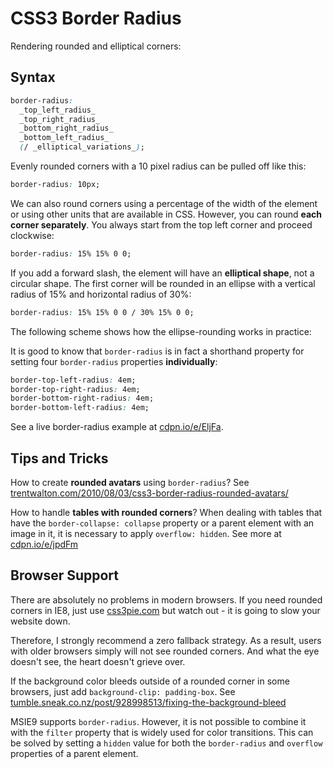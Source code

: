 CSS3 Border Radius
==================

Rendering rounded and elliptical corners:

Syntax
------

```css
border-radius:
  _top_left_radius_
  _top_right_radius_
  _bottom_right_radius_
  _bottom_left_radius_
  (/ _elliptical_variations_);
```

Evenly rounded corners with a 10 pixel radius can be pulled off like this:

```css
border-radius: 10px;
```

We can also round corners using a percentage of the width of the element or
using other units that are available in CSS. However, you can round **each
corner separately**. You always start from the top left corner and proceed
clockwise:

```css
border-radius: 15% 15% 0 0;
```

If you add a forward slash, the element will have an **elliptical shape**, not a
circular shape. The first corner will be rounded in an ellipse with a vertical
radius of 15% and horizontal radius of 30%:

```css
border-radius: 15% 15% 0 0 / 30% 15% 0 0;
```

The following scheme shows how the ellipse-rounding works in practice:

It is good to know that `border-radius` is in fact a shorthand property for
setting four `border-radius` properties **individually**:

```css
border-top-left-radius: 4em;
border-top-right-radius: 4em;
border-bottom-right-radius: 4em;
border-bottom-left-radius: 4em;
```

See a live border-radius example at [cdpn.io/e/EljFa](http://cdpn.io/e/EljFa).

Tips and Tricks
---------------

How to create **rounded avatars** using `border-radius`? See
[trentwalton.com/2010/08/03/css3-border-radius-rounded-avatars/](http://trentwalton.com/2010/08/03/css3-border-radius-rounded-avatars/)

How to handle **tables with rounded corners**? When dealing with tables that
have the `border-collapse: collapse` property or a parent element with an image
in it, it is necessary to apply `overflow: hidden`. See more at
[cdpn.io/e/jpdFm](http://cdpn.io/e/jpdFm)

Browser Support
---------------

There are absolutely no problems in modern browsers. If you need rounded corners
in IE8, just use [css3pie.com](http://css3pie.com/) but watch out - it is
going to slow your website down.

Therefore, I strongly recommend a zero fallback strategy. As a result, users
with older browsers simply will not see rounded corners. And what the eye
doesn't see, the heart doesn't grieve over.

If the background color bleeds outside of a rounded corner in some browsers,
just add `background-clip: padding-box`. See
[tumble.sneak.co.nz/post/928998513/fixing-the-background-bleed](http://tumble.sneak.co.nz/post/928998513/fixing-the-background-bleed)

MSIE9 supports `border-radius`. However, it is not possible to combine it with
the `filter` property that is widely used for color transitions. This can be
solved by setting a `hidden` value for both the `border-radius` and `overflow`
properties of a parent element.
